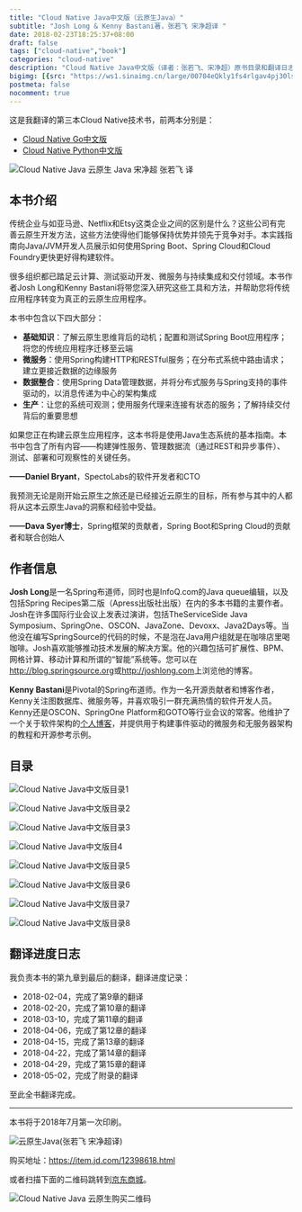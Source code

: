 ```yaml
---
title: "Cloud Native Java中文版（云原生Java）"
subtitle: "Josh Long & Kenny Bastani著，张若飞 宋净超译 "
date: 2018-02-23T18:25:37+08:00
draft: false
tags: ["cloud-native","book"]
categories: "cloud-native"
description: "Cloud Native Java中文版（译者：张若飞、宋净超）原书目录和翻译日志"
bigimg: [{src: "https://ws1.sinaimg.cn/large/00704eQkly1fs4rlgav4pj30ls06ygsa.jpg", desc: "Swan lake in Rongcheng|Feb 18,2018"}]
postmeta: false
nocomment: true
---
```


这是我翻译的第三本Cloud Native技术书，前两本分别是：

- [Cloud Native Go中文版](https://jimmysong.io/cloud-native-go/)
- [Cloud Native Python中文版](https://jimmysong.io/posts/cloud-native-python/)

![Cloud Native Java 云原生 Java 宋净超 张若飞 译](https://ws1.sinaimg.cn/large/00704eQkly1fsxnwm5cicj31ui16jqv5.jpg)

## 本书介绍

传统企业与如亚马逊、Netflix和Etsy这类企业之间的区别是什么？这些公司有完善云原生开发方法，这些方法使得他们能够保持优势并领先于竞争对手。本实践指南向Java/JVM开发人员展示如何使用Spring Boot、Spring Cloud和Cloud Foundry更快更好得构建软件。

很多组织都已踏足云计算、测试驱动开发、微服务与持续集成和交付领域。本书作者Josh Long和Kenny Bastani将带您深入研究这些工具和方法，并帮助您将传统应用程序转变为真正的云原生应用程序。

本书中包含以下四大部分：

- **基础知识**：了解云原生思维背后的动机；配置和测试Spring Boot应用程序；将您的传统应用程序迁移至云端
- **微服务**：使用Spring构建HTTP和RESTful服务；在分布式系统中路由请求；建立更接近数据的边缘服务
- **数据整合**：使用Spring Data管理数据，并将分布式服务与Spring支持的事件驱动的，以消息传递为中心的架构集成
- **生产**：让您的系统可观测；使用服务代理来连接有状态的服务；了解持续交付背后的重要思想

如果您正在构建云原生应用程序，这本书将是使用Java生态系统的基本指南。本书中包含了所有内容——构建弹性服务、管理数据流（通过REST和异步事件）、测试、部署和可观察性的关键任务。

**——Daniel Bryant**，SpectoLabs的软件开发者和CTO

我预测无论是刚开始云原生之旅还是已经接近云原生的目标，所有参与其中的人都将从这本云原生Java的洞察和经验中受益。

**——Dava Syer博士**，Spring框架的贡献者，Spring Boot和Spring Cloud的贡献者和联合创始人

## 作者信息

**Josh Long**是一名Spring布道师，同时也是InfoQ.com的Java queue编辑，以及包括Spring Recipes第二版（Apress出版社出版）在内的多本书籍的主要作者。Josh在许多国际行业会议上发表过演讲，包括TheServiceSide Java Symposium、SpringOne、OSCON、JavaZone、Devoxx、Java2Days等。当他没在编写SpringSource的代码的时候，不是泡在Java用户组就是在咖啡店里喝咖啡。Josh喜欢能够推动技术发展的解决方案。他的兴趣包括可扩展性、BPM、网格计算、移动计算和所谓的“智能”系统等。您可以在<http://blog.springsource.org>或<http://joshlong.com>上浏览他的博客。

**Kenny Bastani**是Pivotal的Spring布道师。作为一名开源贡献者和博客作者，Kenny关注图数据库、微服务等，并喜欢吸引一群充满热情的软件开发人员。Kenny还是OSCON、SpringOne Platform和GOTO等行业会议的常客。他维护了一个关于软件架构的[个人博客](http://kennybastani.com)，并提供用于构建事件驱动的微服务和无服务器架构的教程和开源参考示例。

## 目录

![Cloud Native Java中文版目录1](https://ws1.sinaimg.cn/large/00704eQkly1fsxnrwg0whj30t712778y.jpg)

![Cloud Native Java中文版目录2](https://ws1.sinaimg.cn/large/00704eQkly1fsxnsiggsvj30t712746z.jpg)

![Cloud Native Java中文版目录3](https://ws1.sinaimg.cn/large/00704eQkly1fsxnsyrnbuj30t7127th9.jpg)

![Cloud Native Java中文版目4](https://ws1.sinaimg.cn/large/00704eQkly1fsxnte34q5j30t712747e.jpg)

![Cloud Native Java中文版目录5](https://ws1.sinaimg.cn/large/00704eQkly1fsxntipaq8j30t7127jzy.jpg)

![Cloud Native Java中文版目录6](https://ws1.sinaimg.cn/large/00704eQkly1fsxntn3b1jj30t712710y.jpg)

![Cloud Native Java中文版目录7](https://ws1.sinaimg.cn/large/00704eQkly1fsxntr6gpuj30t7127gv2.jpg)

![Cloud Native Java中文版目录8](https://ws1.sinaimg.cn/large/00704eQkly1fsxntx2sx0j30t712710o.jpg)

## 翻译进度日志

我负责本书的第九章到最后的翻译，翻译进度记录：

- 2018-02-04，完成了第9章的翻译
- 2018-02-20，完成了第10章的翻译
- 2018-03-10，完成了第11章的翻译
- 2018-04-06，完成了第12章的翻译
- 2018-04-15，完成了第13章的翻译
- 2018-04-22，完成了第14章的翻译
- 2018-04-29，完成了第15章的翻译
- 2018-05-02，完成了附录的翻译

至此全书翻译完成。

---

本书将于2018年7月第一次印刷。

![云原生Java(张若飞 宋净超译)](https://ws4.sinaimg.cn/large/006tKfTcgy1ft66coozmaj30m80m8mzq.jpg)

购买地址：https://item.jd.com/12398618.html

或者扫描下面的二维码跳转到[京东商城](https://item.jd.com/12398618.html)。

![Cloud Native Java 云原生购买二维码](https://ws1.sinaimg.cn/large/006tKfTcgy1ft69u13f12j307s07s0sm.jpg)